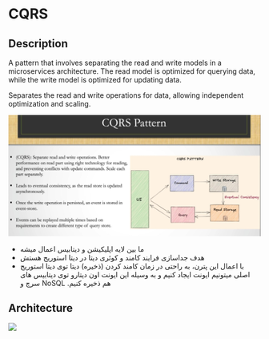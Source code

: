 # CQRS

## Description

A pattern that involves separating the read and write models in a microservices architecture. The read model is optimized for querying data, while the write model is optimized for updating data.

Separates the read and write operations for data, allowing independent optimization and scaling.

![](cqrs/image2.jpg)

- <span dir="rtl">ما بین لایه اپلیکیشن و دیتابیس اعمال میشه</span>
- <span dir="rtl">هدف جداسازی فرایند کامند و کوئری دیتا در دیتا استوریج هستش</span>
- <span dir="rtl">با اعمال این پترن، به راحتی در زمان کامند کردن (ذخیره) دیتا توی دیتا استوریج اصلی میتونیم ایونت ایجاد کنیم و به وسیله این ایونت اون دیتارو توی دیتابیس های سرچ و</span> <span dir="ltr">NoSQL</span> <span dir="rtl">هم ذخیره کنیم.</span>

## Architecture

<img src="image1.png" style="width:3.48333in" />
